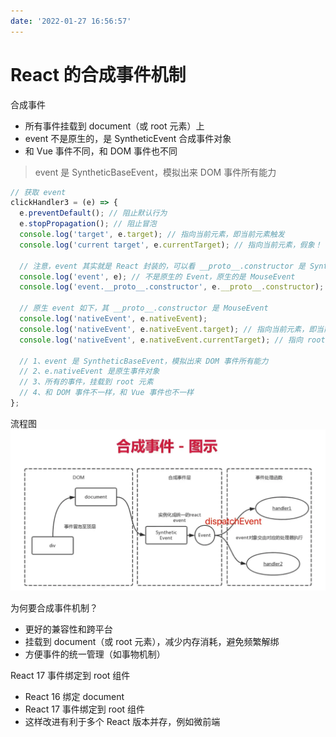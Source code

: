 ```yaml
---
date: '2022-01-27 16:56:57'
---
```


# React 的合成事件机制

合成事件

- 所有事件挂载到 document（或 root 元素）上
- event 不是原生的，是 SyntheticEvent 合成事件对象
- 和 Vue 事件不同，和 DOM 事件也不同

> event 是 SyntheticBaseEvent，模拟出来 DOM 事件所有能力

```js
// 获取 event
clickHandler3 = (e) => {
  e.preventDefault(); // 阻止默认行为
  e.stopPropagation(); // 阻止冒泡
  console.log('target', e.target); // 指向当前元素，即当前元素触发
  console.log('current target', e.currentTarget); // 指向当前元素，假象！

  // 注意，event 其实就是 React 封装的，可以看 __proto__.constructor 是 SyntheticBaseEvent 组合事件
  console.log('event', e); // 不是原生的 Event，原生的是 MouseEvent
  console.log('event.__proto__.constructor', e.__proto__.constructor);

  // 原生 event 如下，其 __proto__.constructor 是 MouseEvent
  console.log('nativeEvent', e.nativeEvent);
  console.log('nativeEvent', e.nativeEvent.target); // 指向当前元素，即当前元素触发
  console.log('nativeEvent', e.nativeEvent.currentTarget); // 指向 root 元素

  // 1、event 是 SyntheticBaseEvent，模拟出来 DOM 事件所有能力
  // 2、e.nativeEvent 是原生事件对象
  // 3、所有的事件，挂载到 root 元素
  // 4、和 DOM 事件不一样，和 Vue 事件也不一样
};
```

流程图
![react](./../images/react-20220127170423.webp)

为何要合成事件机制？

- 更好的兼容性和跨平台
- 挂载到 document（或 root 元素），减少内存消耗，避免频繁解绑
- 方便事件的统一管理（如事物机制）

React 17 事件绑定到 root 组件

- React 16 绑定 document
- React 17 事件绑定到 root 组件
- 这样改进有利于多个 React 版本并存，例如微前端
